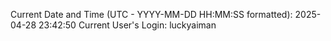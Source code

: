 Current Date and Time (UTC - YYYY-MM-DD HH:MM:SS formatted): 2025-04-28 23:42:50
Current User's Login: luckyaiman
